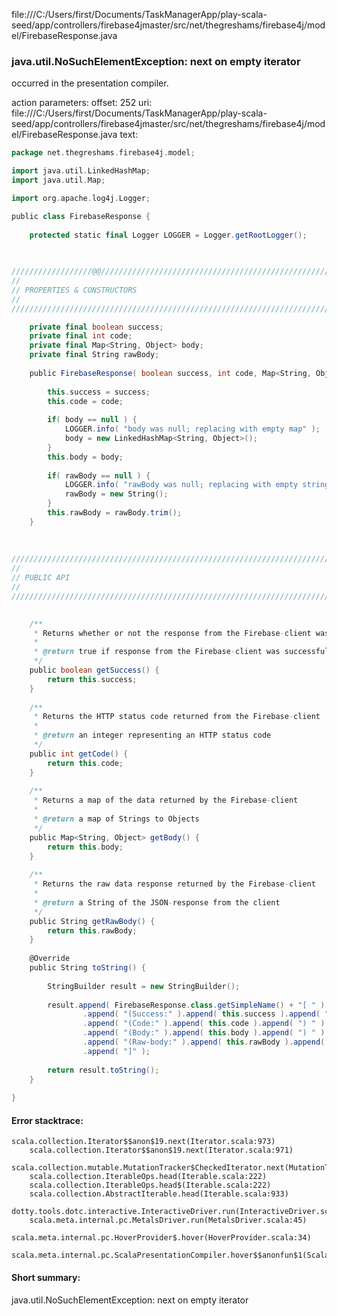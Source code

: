 file:///C:/Users/first/Documents/TaskManagerApp/play-scala-seed/app/controllers/firebase4jmaster/src/net/thegreshams/firebase4j/model/FirebaseResponse.java
### java.util.NoSuchElementException: next on empty iterator

occurred in the presentation compiler.

action parameters:
offset: 252
uri: file:///C:/Users/first/Documents/TaskManagerApp/play-scala-seed/app/controllers/firebase4jmaster/src/net/thegreshams/firebase4j/model/FirebaseResponse.java
text:
```scala
package net.thegreshams.firebase4j.model;

import java.util.LinkedHashMap;
import java.util.Map;

import org.apache.log4j.Logger;

public class FirebaseResponse {
	
	protected static final Logger LOGGER = Logger.getRootLogger();
	

	
//////////////////@@/////////////////////////////////////////////////////////////
//
// PROPERTIES & CONSTRUCTORS
//
///////////////////////////////////////////////////////////////////////////////

	private final boolean success;
	private final int code;
	private final Map<String, Object> body;
	private final String rawBody;
	
	public FirebaseResponse( boolean success, int code, Map<String, Object> body, String rawBody ) {
		
		this.success = success;
		this.code = code;
		
		if( body == null ) {
			LOGGER.info( "body was null; replacing with empty map" );
			body = new LinkedHashMap<String, Object>();
		}
		this.body = body;
		
		if( rawBody == null ) {
			LOGGER.info( "rawBody was null; replacing with empty string" );
			rawBody = new String();
		}
		this.rawBody = rawBody.trim();
	}
	
	
	
///////////////////////////////////////////////////////////////////////////////
//
// PUBLIC API
//
///////////////////////////////////////////////////////////////////////////////

	
	/**
	 * Returns whether or not the response from the Firebase-client was successful
	 * 
	 * @return true if response from the Firebase-client was successful
	 */
	public boolean getSuccess() {
		return this.success;
	}
	
	/**
	 * Returns the HTTP status code returned from the Firebase-client
	 * 
	 * @return an integer representing an HTTP status code
	 */
	public int getCode() {
		return this.code;
	}
	
	/**
	 * Returns a map of the data returned by the Firebase-client
	 * 
	 * @return a map of Strings to Objects
	 */
	public Map<String, Object> getBody() {
		return this.body;
	}
	
	/**
	 * Returns the raw data response returned by the Firebase-client
	 * 
	 * @return a String of the JSON-response from the client
	 */
	public String getRawBody() {
		return this.rawBody;
	}
	
	@Override
	public String toString() {
		
		StringBuilder result = new StringBuilder();
		
		result.append( FirebaseResponse.class.getSimpleName() + "[ " )
				.append( "(Success:" ).append( this.success ).append( ") " )
				.append( "(Code:" ).append( this.code ).append( ") " )
				.append( "(Body:" ).append( this.body ).append( ") " )
				.append( "(Raw-body:" ).append( this.rawBody ).append( ") " )
				.append( "]" );
		
		return result.toString();
	}
	
}

```



#### Error stacktrace:

```
scala.collection.Iterator$$anon$19.next(Iterator.scala:973)
	scala.collection.Iterator$$anon$19.next(Iterator.scala:971)
	scala.collection.mutable.MutationTracker$CheckedIterator.next(MutationTracker.scala:76)
	scala.collection.IterableOps.head(Iterable.scala:222)
	scala.collection.IterableOps.head$(Iterable.scala:222)
	scala.collection.AbstractIterable.head(Iterable.scala:933)
	dotty.tools.dotc.interactive.InteractiveDriver.run(InteractiveDriver.scala:168)
	scala.meta.internal.pc.MetalsDriver.run(MetalsDriver.scala:45)
	scala.meta.internal.pc.HoverProvider$.hover(HoverProvider.scala:34)
	scala.meta.internal.pc.ScalaPresentationCompiler.hover$$anonfun$1(ScalaPresentationCompiler.scala:329)
```
#### Short summary: 

java.util.NoSuchElementException: next on empty iterator